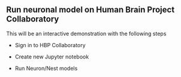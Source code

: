 
## Run neuronal model on Human Brain Project Collaboratory


This will be an interactive demonstration with the following steps


- Sign in to HBP Collaboratory



- Create new Jupyter notebook


- Run Neuron/Nest models

